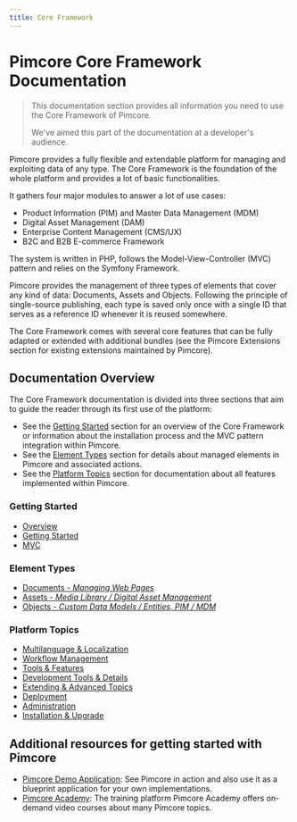 ```yaml
---
title: Core Framework
---
```


# Pimcore Core Framework Documentation

> This documentation section provides all information you need to use the Core Framework of Pimcore. 
> 
> We've aimed this part of the documentation at a developer's audience.

Pimcore provides a fully flexible and extendable platform for managing and exploiting data of any type. The Core Framework is the foundation of the whole platform and provides a lot of basic functionalities.

It gathers four major modules to answer a lot of use cases:
- Product Information (PIM) and Master Data Management (MDM)
- Digital Asset Management (DAM)
- Enterprise Content Management (CMS/UX)
- B2C and B2B E-commerce Framework

The system is written in PHP, follows the Model-View-Controller (MVC) pattern and relies on the Symfony Framework.

Pimcore provides the management of three types of elements that cover any kind of data: Documents, Assets and Objects. Following the principle of single-source publishing, each type is saved only once with a single ID that serves as a reference ID whenever it is reused somewhere.

The Core Framework comes with several core features that can be fully adapted or extended with additional bundles (see the Pimcore Extensions section for existing extensions maintained by Pimcore).

## Documentation Overview

The Core Framework documentation is divided into three sections that aim to guide the reader through its first use of the platform:

* See the [Getting Started](#getting-started) section for an overview of the Core Framework or information about the installation process and the MVC pattern integration within Pimcore.
* See the [Element Types](#element-types) section for details about managed elements in Pimcore and associated actions.
* See the [Platform Topics](#platform-topics) section for documentation about all features implemented within Pimcore.

### Getting Started
* [Overview](./00_Overview/README.md) 
* [Getting Started](./01_Getting_Started/README.md) 
* [MVC](./02_MVC/README.md) 

### Element Types
* [Documents - *Managing Web Pages*](./03_Documents/README.md) 
* [Assets - *Media Library / Digital Asset Management*](./04_Assets/README.md) 
* [Objects - *Custom Data Models / Entities, PIM / MDM*](./05_Objects/README.md) 

### Platform Topics
* [Multilanguage & Localization](./06_Multi_Language_i18n/README.md) 
* [Workflow Management](./07_Workflow_Management/README.md) 
* [Tools & Features](./18_Tools_and_Features/README.md) 
* [Development Tools & Details](./19_Development_Tools_and_Details/README.md) 
* [Extending & Advanced Topics](./20_Extending_Pimcore/README.md) 
* [Deployment](./21_Deployment/README.md) 
* [Administration](./22_Administration_of_Pimcore/README.md) 
* [Installation & Upgrade](./23_Installation_and_Upgrade/README.md) 


## Additional resources for getting started with Pimcore
- [Pimcore Demo Application](https://demo.pimcore.fun): See Pimcore in action and also use it as a blueprint application
  for your own implementations.
- [Pimcore Academy](https://pimcore.com/academy): The training platform Pimcore Academy offers on-demand video courses
  about many Pimcore topics. 


